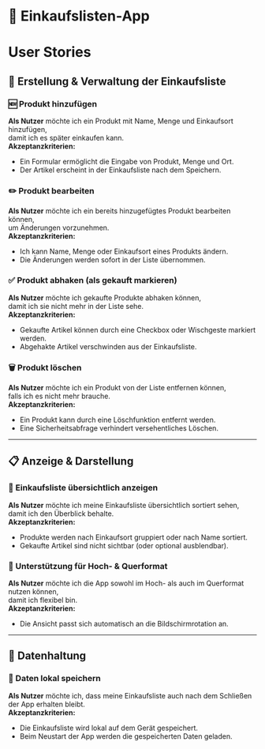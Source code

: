 # 🛒 Einkaufslisten-App 

# User Stories

## 📝 Erstellung & Verwaltung der Einkaufsliste

### 🆕 Produkt hinzufügen
**Als Nutzer** möchte ich ein Produkt mit Name, Menge und Einkaufsort hinzufügen,  
damit ich es später einkaufen kann.  
**Akzeptanzkriterien:**
- Ein Formular ermöglicht die Eingabe von Produkt, Menge und Ort.
- Der Artikel erscheint in der Einkaufsliste nach dem Speichern.

### ✏️ Produkt bearbeiten
**Als Nutzer** möchte ich ein bereits hinzugefügtes Produkt bearbeiten können,  
um Änderungen vorzunehmen.  
**Akzeptanzkriterien:**
- Ich kann Name, Menge oder Einkaufsort eines Produkts ändern.
- Die Änderungen werden sofort in der Liste übernommen.

### ✅ Produkt abhaken (als gekauft markieren)
**Als Nutzer** möchte ich gekaufte Produkte abhaken können,  
damit ich sie nicht mehr in der Liste sehe.  
**Akzeptanzkriterien:**
- Gekaufte Artikel können durch eine Checkbox oder Wischgeste markiert werden.
- Abgehakte Artikel verschwinden aus der Einkaufsliste.

### 🗑️ Produkt löschen
**Als Nutzer** möchte ich ein Produkt von der Liste entfernen können,  
falls ich es nicht mehr brauche.  
**Akzeptanzkriterien:**
- Ein Produkt kann durch eine Löschfunktion entfernt werden.
- Eine Sicherheitsabfrage verhindert versehentliches Löschen.

---

## 📋 Anzeige & Darstellung

### 📌 Einkaufsliste übersichtlich anzeigen
**Als Nutzer** möchte ich meine Einkaufsliste übersichtlich sortiert sehen,  
damit ich den Überblick behalte.  
**Akzeptanzkriterien:**
- Produkte werden nach Einkaufsort gruppiert oder nach Name sortiert.
- Gekaufte Artikel sind nicht sichtbar (oder optional ausblendbar).

### 🔄 Unterstützung für Hoch- & Querformat
**Als Nutzer** möchte ich die App sowohl im Hoch- als auch im Querformat nutzen können,  
damit ich flexibel bin.  
**Akzeptanzkriterien:**
- Die Ansicht passt sich automatisch an die Bildschirmrotation an.

---

## 💾 Datenhaltung

### 💽 Daten lokal speichern
**Als Nutzer** möchte ich, dass meine Einkaufsliste auch nach dem Schließen der App erhalten bleibt.  
**Akzeptanzkriterien:**
- Die Einkaufsliste wird lokal auf dem Gerät gespeichert.
- Beim Neustart der App werden die gespeicherten Daten geladen.

